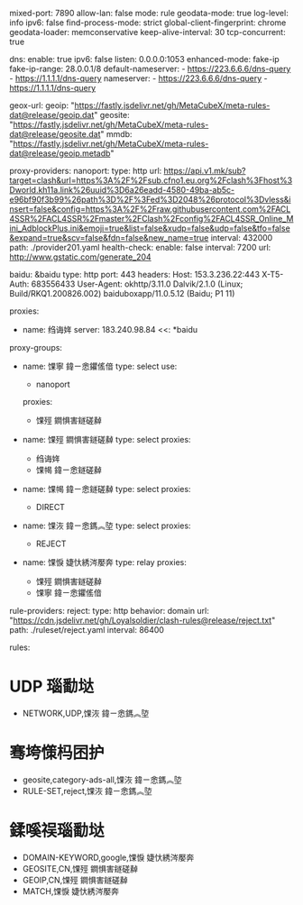 

mixed-port: 7890
allow-lan: false
mode: rule
geodata-mode: true
log-level: info
ipv6: false
find-process-mode: strict
global-client-fingerprint: chrome
geodata-loader: memconservative
keep-alive-interval: 30
tcp-concurrent: true

dns:
  enable: true
  ipv6: false
  listen: 0.0.0.0:1053
  enhanced-mode: fake-ip
  fake-ip-range: 28.0.0.1/8
  default-nameserver:
    - https://223.6.6.6/dns-query
    - https://1.1.1.1/dns-query
  nameserver:
    - https://223.6.6.6/dns-query
    - https://1.1.1.1/dns-query

geox-url:
  geoip: "https://fastly.jsdelivr.net/gh/MetaCubeX/meta-rules-dat@release/geoip.dat"
  geosite: "https://fastly.jsdelivr.net/gh/MetaCubeX/meta-rules-dat@release/geosite.dat"
  mmdb: "https://fastly.jsdelivr.net/gh/MetaCubeX/meta-rules-dat@release/geoip.metadb"

proxy-providers:
  nanoport:
    type: http
    url: https://api.v1.mk/sub?target=clash&url=https%3A%2F%2Fsub.cfno1.eu.org%2Fclash%3Fhost%3Dworld.kh11a.link%26uuid%3D6a26eadd-4580-49ba-ab5c-e96bf90f3b99%26path%3D%2F%3Fed%3D2048%26protocol%3Dvless&insert=false&config=https%3A%2F%2Fraw.githubusercontent.com%2FACL4SSR%2FACL4SSR%2Fmaster%2FClash%2Fconfig%2FACL4SSR_Online_Mini_AdblockPlus.ini&emoji=true&list=false&xudp=false&udp=false&tfo=false&expand=true&scv=false&fdn=false&new_name=true
    interval: 432000
    path: ./provider201.yaml
    health-check:
      enable: false
      interval: 7200
      url: http://www.gstatic.com/generate_204

  

baidu: &baidu
  type: http
  port: 443
  headers:
    Host: 153.3.236.22:443
    X-T5-Auth: 683556433
    User-Agent: okhttp/3.11.0 Dalvik/2.1.0 (Linux; Build/RKQ1.200826.002) baiduboxapp/11.0.5.12 (Baidu; P1 11)
        
proxies:

  - name: 绉诲姩
    server: 183.240.98.84
    <<: *baidu

    
proxy-groups:
  - name: 馃寧 鍏ㄧ悆鑺傜偣
    type: select
    use:
      - nanoport
 
    proxies:
      - 馃殌 鐧惧害鐩磋繛

  - name: 馃殌 鐧惧害鐩磋繛
    type: select
    proxies:
      - 绉诲姩 
      - 馃幆 鍏ㄧ悆鐩磋繛
      
  - name: 馃幆 鍏ㄧ悆鐩磋繛
    type: select
    proxies:
      - DIRECT

  - name: 馃洃 鍏ㄧ悆鎷︽埅
    type: select
    proxies:
      - REJECT

  - name: 馃悷 婕忕綉涔嬮奔
    type: relay
    proxies:
      - 馃殌 鐧惧害鐩磋繛
      - 馃寧 鍏ㄧ悆鑺傜偣



rule-providers:
  reject:
    type: http
    behavior: domain
    url: "https://cdn.jsdelivr.net/gh/Loyalsoldier/clash-rules@release/reject.txt"
    path: ./ruleset/reject.yaml
    interval: 86400


rules:
  # UDP 瑙勫垯 
  - NETWORK,UDP,馃洃 鍏ㄧ悆鎷︽埅
  # 骞垮憡杩囨护
  - geosite,category-ads-all,馃洃 鍏ㄧ悆鎷︽埅
  - RULE-SET,reject,馃洃 鍏ㄧ悆鎷︽埅
  # 鍒嗘祦瑙勫垯
  - DOMAIN-KEYWORD,google,馃悷 婕忕綉涔嬮奔
  - GEOSITE,CN,馃殌 鐧惧害鐩磋繛
  - GEOIP,CN,馃殌 鐧惧害鐩磋繛
  - MATCH,馃悷 婕忕綉涔嬮奔
